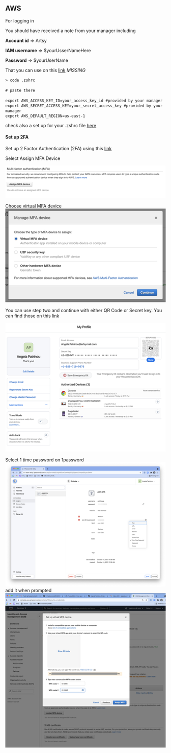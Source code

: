 ## AWS

For logging in

You should have received a note from your manager including 

**Account id** => Artsy 

**IAM username** => $yourUsserNameHere 

**Password** => $yourUserName

That you can use on this [link]() *MISSING*


```
> code .zshrc

# paste there

export AWS_ACCESS_KEY_ID=your_access_key_id #provided by your manager
export AWS_SECRET_ACCESS_KEY=your_secret_access_key #provided by your manager
export AWS_DEFAULT_REGION=us-east-1 

```

check also a set up for your .zshrc file [here](https://github.com/patrinoua/artsy/blob/main/.zshrc)

#### Set up 2FA 

Set up 2 Factor Authentication (2FA) using this [link](https://console.aws.amazon.com/iam/home?region=us-east-1#/security_credentials)

Select Assign MFA Device 

![Image](https://github.com/patrinoua/artsy/blob/main/Screenshot%202021-10-14%20at%2011.33.27.png)

Choose virtual MFA device 
![Image](https://github.com/patrinoua/artsy/blob/main/Screenshot%202021-10-13%20at%2014.09.13.png)

You can use step two and continue with either QR Code or Secret key. You can find those on this [link](https://team-artsy.1password.com/profile)

![Image](https://github.com/patrinoua/artsy/blob/main/Screenshot%202021-10-15%20at%2015.18.00.png)

Select 1 time password on 1password
![Image](https://github.com/patrinoua/artsy/blob/main/Screenshot%202021-10-14%20at%2011.40.39.png)
add it when prompted
![Image](https://github.com/patrinoua/artsy/blob/main/Screenshot%202021-10-15%20at%2015.23.40.png)

